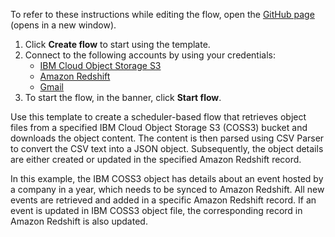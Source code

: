 To refer to these instructions while editing the flow, open the [GitHub page](https://github.com/ot4i/app-connect-templates/tree/main/resources/markdown/Integrate%20data%20between%20IBM%20Cloud%20Object%20Storage%20S3%20and%20Amazon%20Redshift_instructions.md) (opens in a new window).

1. Click **Create flow** to start using the template.
2. Connect to the following accounts by using your credentials:
   - [IBM Cloud Object Storage S3](https://www.ibm.com/docs/en/app-connect/containers_cd?topic=apps-cloud-object-storage-s3)
   - [Amazon Redshift](https://www.ibm.com/docs/en/app-connect/containers_cd?topic=apps-amazon-redshift)
   - [Gmail](https://www.ibm.com/docs/en/app-connect/containers_cd?topic=apps-gmail)
3. To start the flow, in the banner, click **Start flow**.

Use this template to create a scheduler-based flow that retrieves object files from a specified IBM Cloud Object Storage S3 (COSS3) bucket and downloads the object content. The content is then parsed using CSV Parser to convert the CSV text into a JSON object. Subsequently, the object details are either created or updated in the specified Amazon Redshift record.

In this example, the IBM COSS3 object has details about an event hosted by a company in a year, which needs to be synced to Amazon Redshift. All new events are retrieved and added in a specific Amazon Redshift record. If an event is updated in IBM COSS3 object file, the corresponding record in Amazon Redshift is also updated.


